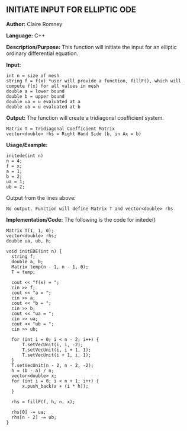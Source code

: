 ## INITIATE INPUT FOR ELLIPTIC ODE

**Author:** Claire Romney

**Language:** C++

**Description/Purpose:** This function will initiate the input for an elliptic ordinary differential equation.

**Input:**

	int n = size of mesh
	string f = f(x) *user will provide a function, fillF(), which will compute f(x) for all values in mesh
	double a = lower bound
	double b = upper bound
	double ua = u evaluated at a
	double ub = u evaluated at b
	
**Output:** The function will create a tridiagonal coefficient system.

	Matrix T = Tridiagonal Coefficient Matrix
	vector<double> rhs = Right Hand Side (b, in Ax = b)

**Usage/Example:**

	initede(int n)
	n = 4;
	f = x;
	a = 1;
	b = 2;
	ua = 1;
	ub = 2;

Output from the lines above:

	No output. Function will define Matrix T and vector<double> rhs
    
**Implementation/Code:** The following is the code for initede()

	Matrix T(1, 1, 0);
	vector<double> rhs;
	double ua, ub, h;

	void initEDE(int n) {
	  string f;
	  double a, b;
	  Matrix temp(n - 1, n - 1, 0);
	  T = temp;
	
	  cout << "f(x) = ";
	  cin >> f;
	  cout << "a = ";
	  cin >> a;
	  cout << "b = ";
	  cin >> b;
	  cout << "ua = ";
	  cin >> ua;
	  cout << "ub = ";
	  cin >> ub;
	
	  for (int i = 0; i < n - 2; i++) {
		  T.setVecUnit(i, i, -2);
		  T.setVecUnit(i, i + 1, 1);
		  T.setVecUnit(i + 1, i, 1);
	  }
	  T.setVecUnit(n - 2, n - 2, -2);
	  h = (b - a) / n;
	  vector<double> x;
	  for (int i = 0; i < n + 1; i++) {
		  x.push_back(a + (i * h));
	  }

	  rhs = fillF(f, h, n, x);

	  rhs[0] -= ua;
	  rhs[n - 2] -= ub;
	}
